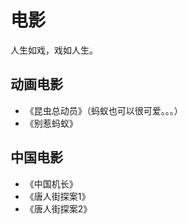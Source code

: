 # 电影
人生如戏，戏如人生。


## 动画电影
* 《昆虫总动员》（蚂蚁也可以很可爱。。。） 
* 《别惹蚂蚁》 


## 中国电影
* 《中国机长》
* 《唐人街探案1》
* 《唐人街探案2》

